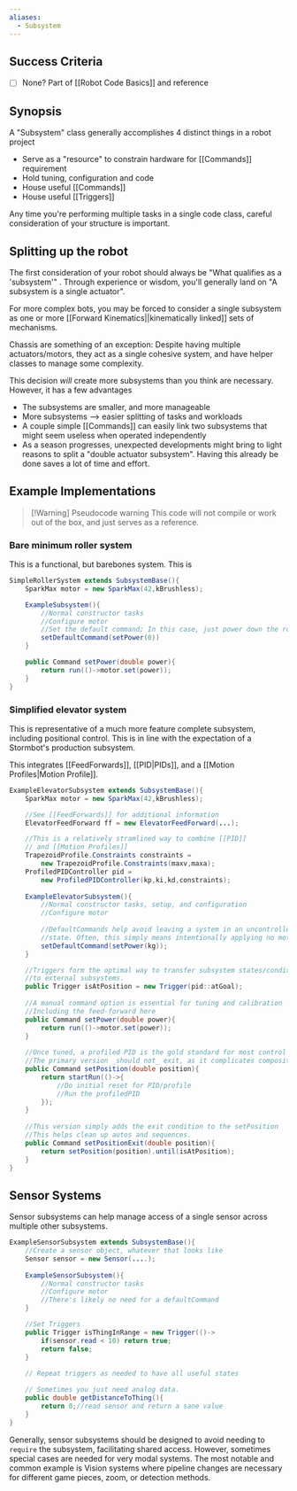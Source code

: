```yaml
---
aliases:
  - Subsystem
---
```

## Success Criteria
- [ ] None? Part of [[Robot Code Basics]] and reference

## Synopsis
A "Subsystem" class generally accomplishes 4 distinct things in a robot project
- Serve as a "resource" to constrain hardware for [[Commands]] requirement
- Hold tuning, configuration and code 
- House useful [[Commands]]
- House useful [[Triggers]]

Any time you're performing multiple tasks in a single code class, careful consideration of your structure is important. 
## Splitting up the robot
The first consideration of your robot should always be "What qualifies as a 'subsystem'" . Through experience or wisdom, you'll generally land on "A subsystem is a single actuator".

For more complex bots, you may be forced to consider a single subsystem as one or more [[Forward Kinematics||kinematically linked]] sets of mechanisms.

Chassis are something of an exception: Despite having multiple actuators/motors, they act as a single cohesive system, and have helper classes to manage some complexity.

This decision *will* create more subsystems than you think are necessary. However, it has a few advantages
- The subsystems are smaller, and more manageable
- More subsystems --> easier splitting of tasks and workloads 
- A couple simple [[Commands]] can easily link two subsystems that might seem useless when operated independently
- As a season progresses, unexpected developments might bring to light reasons to split a "double actuator subsystem". Having this already be done saves a lot of time and effort.


## Example Implementations

> [!Warning] Pseudocode warning
> This code will not compile or work out of the box, and just serves as a reference. 


### Bare minimum roller system

This is a functional, but barebones system. This is 

```java
SimpleRollerSystem extends SubsystemBase(){
	SparkMax motor = new SparkMax(42,kBrushless);

	ExampleSubsystem(){
		//Normal constructor tasks
		//Configure motor
		//Set the default command; In this case, just power down the roller
		setDefaultCommand(setPower(0))
	}	

	public Command setPower(double power){
		return run(()->motor.set(power)); 
	}
}
```

### Simplified elevator system

This is representative of a much more feature complete subsystem, including positional control. This is in line with the expectation of a Stormbot's production subsystem.

This integrates [[FeedForwards]], [[PID|PIDs]], and a [[Motion Profiles|Motion Profile]]. 

```java
ExampleElevatorSubsystem extends SubsystemBase(){
	SparkMax motor = new SparkMax(42,kBrushless);

	//See [[FeedForwards]] for additional information
	ElevatorFeedForward ff = new ElevatorFeedForward(...);

	//This is a relatively stramlined way to combine [[PID]] 
	// and [[Motion Profiles]]
	TrapezoidProfile.Constraints constraints = 
		new TrapezoidProfile.Constraints(maxv,maxa);
	ProfiledPIDController pid = 
		new ProfiledPIDController(kp,ki,kd,constraints);
	
	ExampleElevatorSubsystem(){
		//Normal constructor tasks, setup, and configuration
		//Configure motor
		
		//DefaultCommands help avoid leaving a system in an uncontrolled
		//state. Often, this simply means intentionally applying no motion.
		setDefaultCommand(setPower(kg));
	}	

	//Triggers form the optimal way to transfer subsystem states/conditions
	//to external subsystems.
	public Trigger isAtPosition = new Trigger(pid::atGoal);
	
	//A manual command option is essential for tuning and calibration
	//Including the feed-forward here  
	public Command setPower(double power){
		return run(()->motor.set(power)); 
	}
	
	//Once tuned, a profiled PID is the gold standard for most control actions
	//The primary version _should not_ exit, as it complicates composition.
	public Command setPosition(double position){
		return startRun(()->{
			//Do initial reset for PID/profile
			//Run the profiledPID
		});
	}
	
	//This version simply adds the exit condition to the setPosition
	//This helps clean up autos and sequences.
	public Command setPositionExit(double position){
		return setPosition(position).until(isAtPosition);
	}
}
```


## Sensor Systems

Sensor subsystems can help manage access of a single sensor across multiple other subsystems. 

```java
ExampleSensorSubsystem extends SubsystemBase(){
	//Create a sensor object, whatever that looks like
	Sensor sensor = new Sensor(....);
	
	ExampleSensorSubsystem(){
		//Normal constructor tasks
		//Configure motor
		//There's likely no need for a defaultCommand
	}

	//Set Triggers 
	public Trigger isThingInRange = new Trigger(()->
		if(sensor.read < 10) return true;
		return false;
	}
	
	// Repeat triggers as needed to have all useful states

	// Sometimes you just need analog data.
	public double getDistanceToThing(){
		return 0;//read sensor and return a sane value
	}
}
```

Generally, sensor subsystems should be designed to avoid needing to `require` the subsystem, facilitating shared access. However, sometimes special cases are needed for very modal systems. The most notable and common example is Vision systems where pipeline changes are necessary for different game pieces, zoom, or detection methods.
